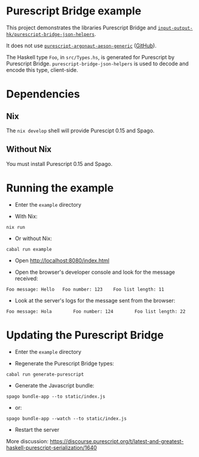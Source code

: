 # Purescript Bridge example

This project demonstrates the libraries Purescript Bridge and [`input-output-hk/purescript-bridge-json-helpers`](https://github.com/input-output-hk/purescript-bridge-json-helpers.git).

It does not use [`purescript-argonaut-aeson-generic`](https://pursuit.purescript.org/packages/purescript-argonaut-aeson-generic) ([GitHub](https://github.com/coot/purescript-argonaut-aeson-generic)).

The Haskell type `Foo`, in `src/Types.hs`, is generated for Purescript by Purescript Bridge.  `purescript-bridge-json-helpers` is used to decode and encode this type, client-side.

# Dependencies
## Nix
The `nix develop` shell will provide Purescipt 0.15 and Spago.
## Without Nix
You must install Purescript 0.15 and Spago.

# Running the example
- Enter the `example` directory

- With Nix:
```
nix run
```

- Or without Nix:
```
cabal run example
```

- Open [http://localhost:8080/index.html](http://localhost:8080/index.html)

- Open the browser's developer console and look for the message received:
```
Foo message: Hello	 Foo number: 123    Foo list length: 11
```

- Look at the server's logs for the message sent from the browser:

```
Foo message: Hola        Foo number: 124        Foo list length: 22
```

# Updating the Purescript Bridge
- Enter the `example` directory

- Regenerate the Purescript Bridge types:
```
cabal run generate-purescript
```

- Generate the Javascript bundle:
```
spago bundle-app --to static/index.js
```
- or:
```
spago bundle-app --watch --to static/index.js
```

- Restart the server


More discussion: https://discourse.purescript.org/t/latest-and-greatest-haskell-purescript-serialization/1640

